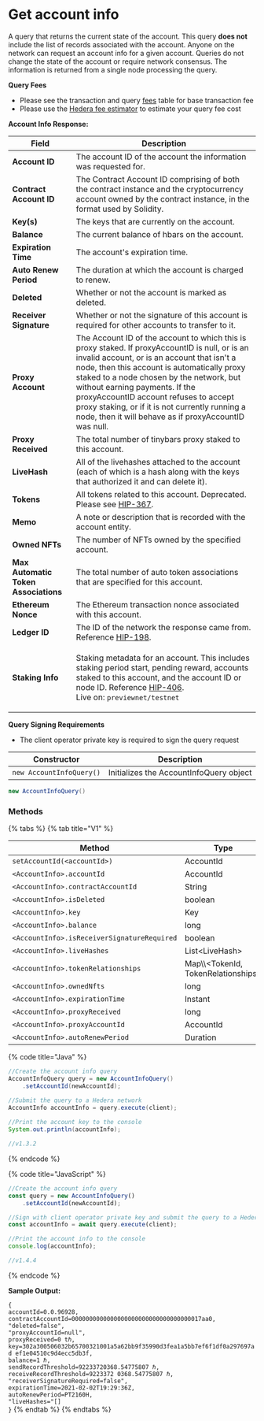 # Get account info

A query that returns the current state of the account. This query **does not** include the list of records associated with the account. Anyone on the network can request an account info for a given account. Queries do not change the state of the account or require network consensus. The information is returned from a single node processing the query.

**Query Fees**

- Please see the transaction and query [fees](../../../../networks/mainnet/fees/#transaction-and-query-fees) table for base transaction fee
- Please use the [Hedera fee estimator](https://hedera.com/fees) to estimate your query fee cost

**Account Info Response:**

| **Field**                            | **Description**                                                                                                                                                                                                                                                                                                                                                                                                                                                                  |
| ------------------------------------ | -------------------------------------------------------------------------------------------------------------------------------------------------------------------------------------------------------------------------------------------------------------------------------------------------------------------------------------------------------------------------------------------------------------------------------------------------------------------------------- |
| **Account ID**                       | The account ID of the account the information was requested for.                                                                                                                                                                                                                                                                                                                                                                                                 |
| **Contract Account ID**              | The Contract Account ID comprising of both the contract instance and the cryptocurrency account owned by the contract instance, in the format used by Solidity.                                                                                                                                                                                                                                                                                                  |
| **Key(s)**        | The keys that are currently on the account.                                                                                                                                                                                                                                                                                                                                                                                                                      |
| **Balance**                          | The current balance of hbars on the account.                                                                                                                                                                                                                                                                                                                                                                                                                     |
| **Expiration Time**                  | The account's expiration time.                                                                                                                                                                                                                                                                                                                                                                                                                                   |
| **Auto Renew Period**                | The duration at which the account is charged to renew.                                                                                                                                                                                                                                                                                                                                                                                                           |
| **Deleted**                          | Whether or not the account is marked as deleted.                                                                                                                                                                                                                                                                                                                                                                                                                 |
| **Receiver Signature**               | Whether or not the signature of this account is required for other accounts to transfer to it.                                                                                                                                                                                                                                                                                                                                                                   |
| **Proxy Account**                    | The Account ID of the account to which this is proxy staked. If proxyAccountID is null, or is an invalid account, or is an account that isn't a node, then this account is automatically proxy staked to a node chosen by the network, but without earning payments. If the proxyAccountID account refuses to accept proxy staking, or if it is not currently running a node, then it will behave as if proxyAccountID was null. |
| **Proxy Received**                   | The total number of tinybars proxy staked to this account.                                                                                                                                                                                                                                                                                                                                                                                                       |
| **LiveHash**                         | All of the livehashes attached to the account (each of which is a hash along with the keys that authorized it and can delete it).                                                                                                                                                                                                                                                                                                             |
| **Tokens**                           | All tokens related to this account. Deprecated. Please see [HIP-367](https://hips.hedera.com/hip/hip-367).                                                                                                                                                                                                                                                                                                                       |
| **Memo**                             | A note or description that is recorded with the account entity.                                                                                                                                                                                                                                                                                                                                                                                                  |
| **Owned NFTs**                       | The number of NFTs owned by the specified account.                                                                                                                                                                                                                                                                                                                                                                                                               |
| **Max Automatic Token Associations** | The total number of auto token associations that are specified for this account.                                                                                                                                                                                                                                                                                                                                                                                 |
| **Ethereum Nonce**                   | The Ethereum transaction nonce associated with this account.                                                                                                                                                                                                                                                                                                                                                                                                     |
| **Ledger ID**                        | The ID of the network the response came from. Reference [HIP-198](https://hips.hedera.com/hip/hip-198).                                                                                                                                                                                                                                                                                                                                          |
| **Staking Info**                     | <p>Staking metadata for an account. This includes staking period start, pending reward, accounts staked to this account, and the account ID or node ID. Reference <a href="https://hips.hedera.com/hip/hip-406">HIP-406</a>.<br>Live on: <code>previewnet/testnet</code></p>                                                                                                                                                                                                     |

**Query Signing Requirements**

- The client operator private key is required to sign the query request

| Constructor              | Description                             |
| ------------------------ | --------------------------------------- |
| `new AccountInfoQuery()` | Initializes the AccountInfoQuery object |

```java
new AccountInfoQuery()
```

### Methods

{% tabs %}
{% tab title="V1" %}

| Method                                      | Type                                    | Requirement |
| ------------------------------------------- | --------------------------------------- | ----------- |
| `setAccountId(<accountId>)`                 | AccountId                               | Required    |
| `<AccountInfo>.accountId`                   | AccountId                               | Optional    |
| `<AccountInfo>.contractAccountId`           | String                                  | Optional    |
| `<AccountInfo>.isDeleted`                   | boolean                                 | Optional    |
| `<AccountInfo>.key`                         | Key                                     | Optional    |
| `<AccountInfo>.balance`                     | long                                    | Optional    |
| `<AccountInfo>.isReceiverSignatureRequired` | boolean                                 | Optional    |
| `<AccountInfo>.liveHashes`                  | List\<LiveHash>                        | Optional    |
| `<AccountInfo>.tokenRelationships`          | Map\\\\<TokenId, TokenRelationships> | Optional    |
| `<AccountInfo>.ownedNfts`                   | long                                    | Optional    |
| `<AccountInfo>.expirationTime`              | Instant                                 | Optional    |
| `<AccountInfo>.proxyReceived`               | long                                    | Optional    |
| `<AccountInfo>.proxyAccountId`              | AccountId                               | Optional    |
| `<AccountInfo>.autoRenewPeriod`             | Duration                                | Optional    |

{% code title="Java" %}

```java
//Create the account info query
AccountInfoQuery query = new AccountInfoQuery()
    .setAccountId(newAccountId);

//Submit the query to a Hedera network
AccountInfo accountInfo = query.execute(client);
    
//Print the account key to the console
System.out.println(accountInfo);

//v1.3.2
```

{% endcode %}

{% code title="JavaScript" %}

```javascript
//Create the account info query
const query = new AccountInfoQuery()
    .setAccountId(newAccountId);

//Sign with client operator private key and submit the query to a Hedera network
const accountInfo = await query.execute(client);

//Print the account info to the console
console.log(accountInfo);

//v1.4.4
```

{% endcode %}

**Sample Output:**

`{`\
`accountId=0.0.96928,`\
`contractAccountId=0000000000000000000000000000000000017aa0,`\
`"deleted=false",`\
`"proxyAccountId=null",`\
`proxyReceived=0 tℏ,`\
`key=302a300506032b65700321001a5a62bb9f35990d3fea1a5bb7ef6f1df0a297697ad ef1e04510c9d4ecc5db3f,`\
`balance=1 ℏ,`\
`sendRecordThreshold=92233720368.54775807 ℏ,`\
`receiveRecordThreshold=9223372 0368.54775807 ℏ,`\
`"receiverSignatureRequired=false",`\
`expirationTime=2021-02-02T19:29:36Z,`\
`autoRenewPeriod=PT2160H,`\
`"liveHashes="[]`\
`}`
{% endtab %}
{% endtabs %}
